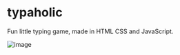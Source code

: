 # typaholic
 Fun little typing game, made in HTML CSS and JavaScript.

![image](https://github.com/nh987/typaholic/assets/100050962/48331966-ea47-4447-aac3-7f493e6a1e03)
